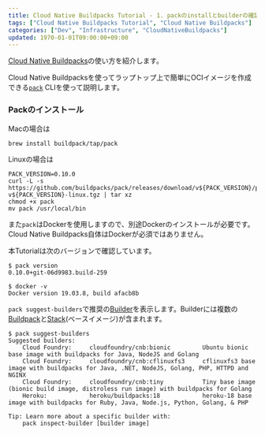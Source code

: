 ```yaml
---
title: Cloud Native Buildpacks Tutorial - 1. packのinstallとbuilderの確認
tags: ["Cloud Native Buildpacks Tutorial", "Cloud Native Buildpacks"]
categories: ["Dev", "Infrastructure", "CloudNativeBuildpacks"]
updated: 1970-01-01T09:00:00+09:00
---
```


[Cloud Native Buildpacks](https://buildpacks.io/)の使い方を紹介します。

Cloud Native Buildpacksを使ってラップトップ上で簡単にOCIイメージを作成できる[`pack`](https://github.com/buildpacks/pack) CLIを使って説明します。

### Packのインストール

Macの場合は

```
brew install buildpack/tap/pack
```

Linuxの場合は

```
PACK_VERSION=0.10.0
curl -L -s https://github.com/buildpacks/pack/releases/download/v${PACK_VERSION}/pack-v${PACK_VERSION}-linux.tgz | tar xz
chmod +x pack
mv pack /usr/local/bin
```

また`pack`はDockerを使用しますので、別途Dockerのインストールが必要です。Cloud Native Buildpacks自体はDockerが必須ではありません。

本Tutorialは次のバージョンで確認しています。

```
$ pack version
0.10.0+git-06d9983.build-259

$ docker -v       
Docker version 19.03.8, build afacb8b
```

`pack suggest-builders`で推奨の[Builder](https://buildpacks.io/docs/concepts/components/builder/)を表示します。Builderには複数の[Buildpack](https://buildpacks.io/docs/concepts/components/buildpack/)と[Stack](https://buildpacks.io/docs/concepts/components/stack/)(ベースイメージ)が含まれます。

```
$ pack suggest-builders
Suggested builders:
	Cloud Foundry:     cloudfoundry/cnb:bionic         Ubuntu bionic base image with buildpacks for Java, NodeJS and Golang                           
	Cloud Foundry:     cloudfoundry/cnb:cflinuxfs3     cflinuxfs3 base image with buildpacks for Java, .NET, NodeJS, Golang, PHP, HTTPD and NGINX     
	Cloud Foundry:     cloudfoundry/cnb:tiny           Tiny base image (bionic build image, distroless run image) with buildpacks for Golang          
	Heroku:            heroku/buildpacks:18            heroku-18 base image with buildpacks for Ruby, Java, Node.js, Python, Golang, & PHP            

Tip: Learn more about a specific builder with:
	pack inspect-builder [builder image]
```
